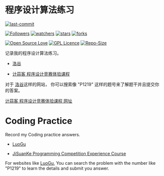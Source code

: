 # 程序设计算法练习

[![last-commit](https://img.shields.io/github/last-commit/HollowMan6/Competitions-Work)](../../../graphs/commit-activity)

[![Followers](https://img.shields.io/github/followers/HollowMan6?style=social)](https://github.com/HollowMan6?tab=followers)
[![watchers](https://img.shields.io/github/watchers/HollowMan6/Competitions-Work?style=social)](../../../watchers)
[![stars](https://img.shields.io/github/stars/HollowMan6/Competitions-Work?style=social)](../../../stargazers)
[![forks](https://img.shields.io/github/forks/HollowMan6/Competitions-Work?style=social)](../../../network/members)

[![Open Source Love](https://img.shields.io/badge/-%E2%9D%A4%20Open%20Source-Green?style=flat-square&logo=Github&logoColor=white&link=https://hollowman6.github.io/fund.html)](https://hollowman6.github.io/fund.html)
[![GPL Licence](https://img.shields.io/badge/license-GPL-blue)](https://opensource.org/licenses/GPL-3.0/)
[![Repo-Size](https://img.shields.io/github/repo-size/HollowMan6/Competitions-Work.svg)](../../../archive/master.zip)

记录我的程序设计算法练习。

* [洛谷](洛谷)

* [计蒜客 程序设计竞赛体验课程](计蒜客程序设计竞赛体验课程)

对于 [洛谷](https://www.luogu.org)这样的网站， 你可以搜索像 "P1219" 这样的题号来了解题干并且提交你的答案。

[计蒜客 程序设计竞赛体验课程 网址](https://www.jisuanke.com/course/4417)

# Coding Practice

Record my Coding practice answers.

* [LuoGu](洛谷)

* [JiSuanKe Programming Competition Experience Course](计蒜客程序设计竞赛体验课程)
  
For websites like [LuoGu](https://www.luogu.org), You can search the problem with the number like "P1219" to learn the details and submit you answer.
